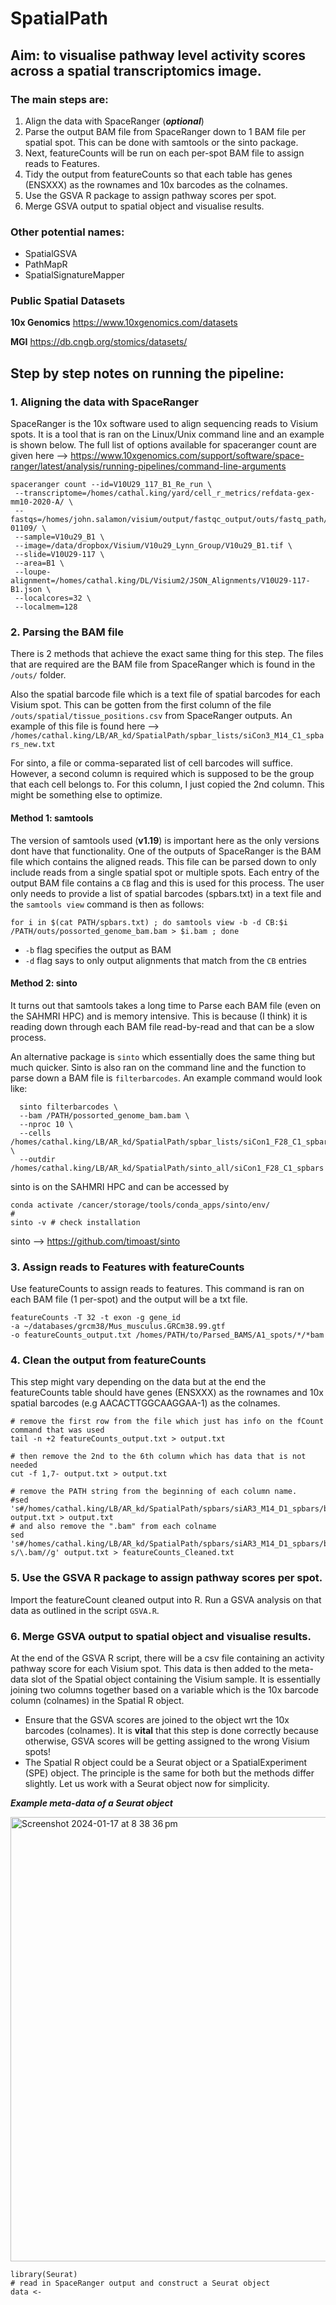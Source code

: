 # SpatialPath

## **Aim**: to visualise pathway level activity scores across a spatial transcriptomics image.

### The main steps are:
1. Align the data with SpaceRanger (***optional***)
2. Parse the output BAM file from SpaceRanger down to 1 BAM file per spatial spot. This can be done with samtools or the sinto package.
3. Next, featureCounts will be run on each per-spot BAM file to assign reads to Features.
4. Tidy the output from featureCounts so that each table has genes (ENSXXX) as the rownames and 10x barcodes as the colnames.
5. Use the GSVA R package to assign pathway scores per spot.
6. Merge GSVA output to spatial object and visualise results.

### Other potential names:
* SpatialGSVA
* PathMapR
* SpatialSignatureMapper

### Public Spatial Datasets

**10x Genomics**
https://www.10xgenomics.com/datasets

**MGI**
https://db.cngb.org/stomics/datasets/


## **Step by step notes on running the pipeline:**

### 1. Aligning the data with SpaceRanger
SpaceRanger is the 10x software used to align sequencing reads to Visium spots. It is a tool that is ran on the Linux/Unix command line and an example is shown below. The full list of options available for spaceranger count are given here --> https://www.10xgenomics.com/support/software/space-ranger/latest/analysis/running-pipelines/command-line-arguments

```{bash}
spaceranger count --id=V10U29_117_B1_Re_run \
 --transcriptome=/homes/cathal.king/yard/cell_r_metrics/refdata-gex-mm10-2020-A/ \
 --fastqs=/homes/john.salamon/visium/output/fastqc_output/outs/fastq_path/SAGCQA0109_Visium/21-01109/ \
 --sample=V10u29_B1 \
 --image=/data/dropbox/Visium/V10u29_Lynn_Group/V10u29_B1.tif \
 --slide=V10U29-117 \
 --area=B1 \
 --loupe-alignment=/homes/cathal.king/DL/Visium2/JSON_Alignments/V10U29-117-B1.json \
 --localcores=32 \
 --localmem=128
```

### 2. Parsing the BAM file

There is 2 methods that achieve the exact same thing for this step. 
The files that are required are the BAM file from SpaceRanger which is found in the ```/outs/``` folder. 

Also the spatial barcode file which is a text file of spatial barcodes for each Visium spot. This can be gotten from the first column of the file ```/outs/spatial/tissue_positions.csv``` from SpaceRanger outputs. An example of this file is found here --> ```/homes/cathal.king/LB/AR_kd/SpatialPath/spbar_lists/siCon3_M14_C1_spbars_new.txt```

For sinto, a file or comma-separated list of cell barcodes will suffice. However, a second column is required which is supposed to be the group that each cell belongs to. For this column, I just copied the 2nd column. This might be something else to optimize.


#### Method 1: samtools 
The version of samtools used (**v1.19**) is important here as the only versions dont have that functionality.
One of the outputs of SpaceRanger is the BAM file which contains the aligned reads. This file can be parsed down to only include reads from a single spatial spot or multiple spots. Each entry of the output BAM file contains a ```CB``` flag and this is used for this process. The user only needs to provide a list of spatial barcodes (spbars.txt) in a text file and the ```samtools view``` command is then as follows:

```{bash}
for i in $(cat PATH/spbars.txt) ; do samtools view -b -d CB:$i /PATH/outs/possorted_genome_bam.bam > $i.bam ; done
```

* ```-b``` flag specifies the output as BAM
* ```-d``` flag says to only output alignments that match from the ```CB``` entries

#### Method 2: sinto

It turns out that samtools takes a long time to Parse each BAM file (even on the SAHMRI HPC) and is memory intensive. This is because (I think) it is reading down through each BAM file read-by-read and that can be a slow process.

An alternative package is ```sinto``` which essentially does the same thing but much quicker. Sinto is also ran on the command line and the function to parse down a BAM file is ```filterbarcodes```. An example command would look like:

```{bash}
  sinto filterbarcodes \
  --bam /PATH/possorted_genome_bam.bam \
  --nproc 10 \
  --cells /homes/cathal.king/LB/AR_kd/SpatialPath/spbar_lists/siCon1_F28_C1_spbars_new.txt \
  --outdir /homes/cathal.king/LB/AR_kd/SpatialPath/sinto_all/siCon1_F28_C1_spbars
```
sinto is on the SAHMRI HPC and can be accessed by

```{bash}
conda activate /cancer/storage/tools/conda_apps/sinto/env/
#
sinto -v # check installation
```

sinto --> https://github.com/timoast/sinto

### 3. Assign reads to Features with featureCounts

Use featureCounts to assign reads to features. This command is ran on each BAM file (1 per-spot) and the output will be a txt file.

```{bash}
featureCounts -T 32 -t exon -g gene_id 
-a ~/databases/grcm38/Mus_musculus.GRCm38.99.gtf 
-o featureCounts_output.txt /homes/PATH/to/Parsed_BAMS/A1_spots/*/*bam
```

### 4. Clean the output from featureCounts

This step might vary depending on the data but at the end the featureCounts table should have genes (ENSXXX) as the rownames and 10x spatial barcodes (e.g AACACTTGGCAAGGAA-1) as the colnames.

```{bash}
# remove the first row from the file which just has info on the fCount command that was used
tail -n +2 featureCounts_output.txt > output.txt

# then remove the 2nd to the 6th column which has data that is not needed
cut -f 1,7- output.txt > output.txt

# remove the PATH string from the beginning of each column name. 
#sed 's#/homes/cathal.king/LB/AR_kd/SpatialPath/spbars/siAR3_M14_D1_spbars/bams_perSpot/##g' output.txt > output.txt
# and also remove the ".bam" from each colname
sed 's#/homes/cathal.king/LB/AR_kd/SpatialPath/spbars/siAR3_M14_D1_spbars/bams_perSpot/##g; s/\.bam//g' output.txt > featureCounts_Cleaned.txt
```

### 5. Use the GSVA R package to assign pathway scores per spot.

Import the featureCount cleaned output into R. Run a GSVA analysis on that data as outlined in the script ```GSVA.R```.

### 6. Merge GSVA output to spatial object and visualise results.

At the end of the GSVA R script, there will be a csv file containing an activity pathway score for each Visium spot. This data is then added to the meta-data slot of the Spatial object containing the Visium sample. It is essentially joining two columns together based on a variable which is the 10x barcode column (colnames) in the Spatial R object.



* Ensure that the GSVA scores are joined to the object wrt the 10x barcodes (colnames). It is **vital** that this step is done correctly because otherwise, GSVA scores will be getting assigned to the wrong Visium spots!
* The Spatial R object could be a Seurat object or a SpatialExperiment (SPE) object. The principle is the same for both but the methods differ slightly. Let us work with a Seurat object now for simplicity.

***Example meta-data of a Seurat object***

<img width="711" alt="Screenshot 2024-01-17 at 8 38 36 pm" src="https://github.com/cathalgking/SpatialPath/assets/32261323/18952696-bc83-4984-9633-76aa2e8b89b1">


```{R}
library(Seurat)
# read in SpaceRanger output and construct a Seurat object
data <- 
```

